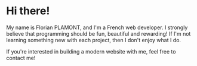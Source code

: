 # Hi there!

My name is Florian PLAMONT, and I'm a French web developer. I strongly believe that programming should be fun, beautiful and rewarding! If I'm not learning something new with each project, then I don't enjoy what I do.

If you're interested in building a modern website with me, feel free to contact me!
